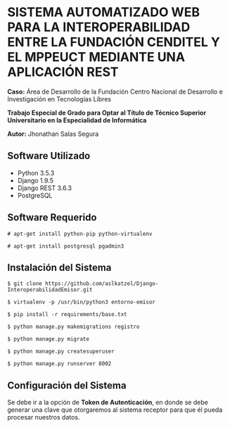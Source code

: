 # SISTEMA AUTOMATIZADO WEB PARA LA INTEROPERABILIDAD ENTRE LA FUNDACIÓN CENDITEL Y EL MPPEUCT MEDIANTE UNA APLICACIÓN REST

**Caso:** Área de Desarrollo de la Fundación Centro Nacional de Desarrollo e Investigación en Tecnologías Libres

**Trabajo Especial de Grado para Optar al Título de Técnico Superior Universitario en la Especialidad de Informática**

**Autor:** Jhonathan Salas Segura


## Software Utilizado

* Python 3.5.3
* Django 1.9.5
* Django REST 3.6.3
* PostgreSQL

## Software Requerido

    # apt-get install python-pip python-virtualenv
    
    # apt-get install postgresql pgadmin3

## Instalación del Sistema

    $ git clone https://github.com/aslkatzel/Django-InteroperabilidadEmisor.git
    
    $ virtualenv -p /usr/bin/python3 entorno-emisor
    
    $ pip install -r requirements/base.txt
    
    $ python manage.py makemigrations registro
    
    $ python manage.py migrate
    
    $ python manage.py createsuperuser
    
    $ python manage.py runserver 8002

## Configuración del Sistema 

Se debe ir a la opción de **Token de Autenticación**, en donde se debe generar una clave que otorgaremos al sistema receptor para que él pueda procesar nuestros datos.


